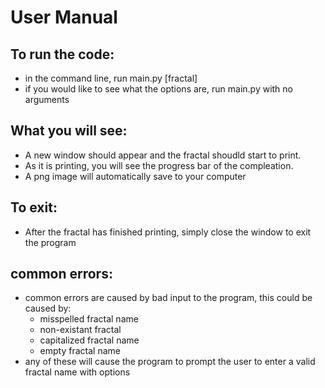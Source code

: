 # User Manual

## To run the code:
* in the command line, run main.py [fractal]
* if you would like to see what the options are, run main.py with no arguments

## What you will see:
* A new window should appear and the fractal shoudld start to print.
* As it is printing, you will see the progress bar of the compleation.
* A png image will automatically save to your computer

## To exit:
* After the fractal has finished printing, simply close the window to exit the program

## common errors:
* common errors are caused by bad input to the program, this could be caused by:
    * misspelled fractal name
    * non-existant fractal
    * capitalized fractal name
    * empty fractal name
* any of these will cause the program to prompt the user to enter a valid fractal name with options

